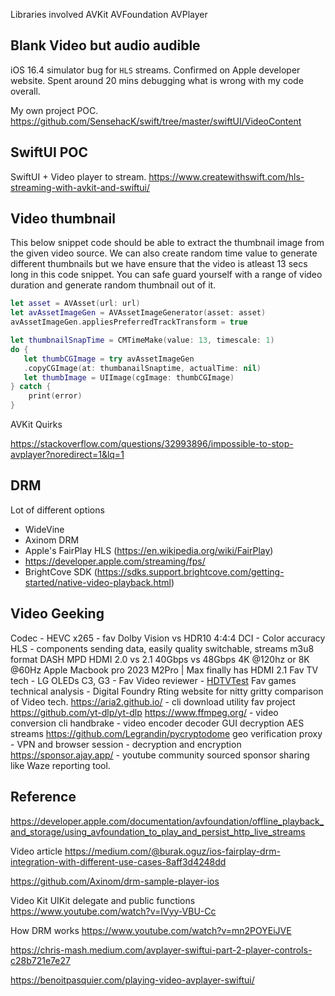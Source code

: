 


Libraries involved
AVKit
AVFoundation
AVPlayer


## Blank Video but audio audible

iOS 16.4 simulator bug for `HLS` streams. Confirmed on Apple developer website. Spent around 20 mins debugging what is wrong with my code overall.

My own project POC.
https://github.com/SensehacK/swift/tree/master/swiftUI/VideoContent


## SwiftUI POC

SwiftUI + Video player to stream.
https://www.createwithswift.com/hls-streaming-with-avkit-and-swiftui/

## Video thumbnail

This below snippet code should be able to extract the thumbnail image from the given video source. We can also create random time value to generate different thumbnails but we have ensure that the video is atleast 13 secs long in this code snippet. You can safe guard yourself with a range of video duration and generate random thumbnail out of it. 

```swift
let asset = AVAsset(url: url)
let avAssetImageGen = AVAssetImageGenerator(asset: asset)
avAssetImageGen.appliesPreferredTrackTransform = true

let thumbnailSnapTime = CMTimeMake(value: 13, timescale: 1)
do { 
   let thumbCGImage = try avAssetImageGen
   .copyCGImage(at: thumbanailSnaptime, actualTime: nil)
   let thumbImage = UIImage(cgImage: thumbCGImage)
} catch {
	print(error)
}
```


AVKit Quirks

https://stackoverflow.com/questions/32993896/impossible-to-stop-avplayer?noredirect=1&lq=1

## DRM

Lot of different options

- WideVine
- Axinom DRM
- Apple's FairPlay HLS (https://en.wikipedia.org/wiki/FairPlay)
- https://developer.apple.com/streaming/fps/
- BrightCove SDK (https://sdks.support.brightcove.com/getting-started/native-video-playback.html)

## Video Geeking

Codec - HEVC x265 - fav
Dolby Vision vs HDR10
4:4:4 DCI - Color accuracy
HLS - components sending data, easily quality switchable, streams m3u8 format
DASH MPD
HDMI 2.0 vs 2.1 
40Gbps vs 48Gbps
4K @120hz or 8K @60Hz
Apple Macbook pro 2023 M2Pro | Max finally has HDMI 2.1
Fav TV tech - LG OLEDs C3, G3 - 
Fav Video reviewer - [HDTVTest](https://www.youtube.com/@hdtvtest)
Fav games technical analysis - Digital Foundry
Rting website for nitty gritty comparison of Video tech.
https://aria2.github.io/ - cli download utility
fav project https://github.com/yt-dlp/yt-dlp
https://www.ffmpeg.org/ - video conversion cli
handbrake - video encoder decoder GUI
decryption AES streams https://github.com/Legrandin/pycryptodome
geo verification proxy - VPN and browser session - decryption and encryption
https://sponsor.ajay.app/ - youtube community sourced sponsor sharing like Waze reporting tool.



## Reference

https://developer.apple.com/documentation/avfoundation/offline_playback_and_storage/using_avfoundation_to_play_and_persist_http_live_streams


Video article 
https://medium.com/@burak.oguz/ios-fairplay-drm-integration-with-different-use-cases-8aff3d4248dd

https://github.com/Axinom/drm-sample-player-ios

Video Kit UIKit delegate and public functions
https://www.youtube.com/watch?v=IVyy-VBU-Cc

How DRM works
https://www.youtube.com/watch?v=mn2POYEiJVE

https://chris-mash.medium.com/avplayer-swiftui-part-2-player-controls-c28b721e7e27

https://benoitpasquier.com/playing-video-avplayer-swiftui/